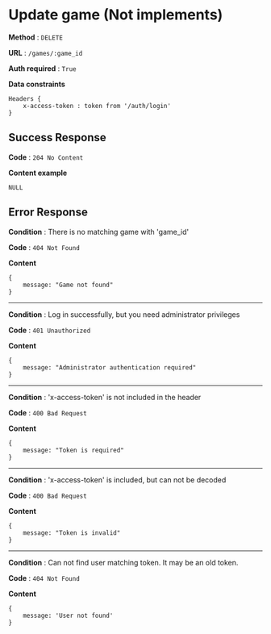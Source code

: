 # Update game (Not implements)

**Method** : `DELETE`

**URL** : `/games/:game_id`

**Auth required** : `True`

**Data constraints** 
```
Headers {
    x-access-token : token from '/auth/login'
}
```

## Success Response

**Code** : `204 No Content`

**Content example**
```
NULL
```

## Error Response

**Condition** : There is no matching game with 'game_id'

**Code** : `404 Not Found`

**Content**

```
{
    message: "Game not found"
}
```

***

**Condition** : Log in successfully, but you need administrator privileges

**Code** : `401 Unauthorized`

**Content**
```
{
    message: "Administrator authentication required"
}
```

***

**Condition** : 'x-access-token' is not included in the header

**Code** : `400 Bad Request`

**Content**
```
{
    message: "Token is required"
}
```

***

**Condition** : 'x-access-token' is included, but can not be decoded

**Code** : `400 Bad Request`

**Content**
```
{
    message: "Token is invalid"
}
```

***

**Condition** : Can not find user matching token. It may be an old token.

**Code** : `404 Not Found`

**Content**
```
{
    message: 'User not found'
}
```